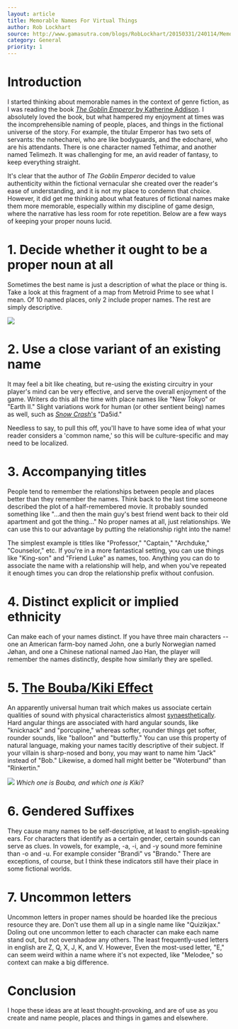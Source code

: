 ```yaml
---
layout: article
title: Memorable Names For Virtual Things
author: Rob Lockhart
source: http://www.gamasutra.com/blogs/RobLockhart/20150331/240114/Memorable_Names_for_Virtual_Things.php
category: General
priority: 1
---
```


# Introduction
I started thinking about memorable names in the context of genre fiction, as I was reading the book [_The Goblin Emperor_ by Katherine Addison](http://www.amazon.com/The-Goblin-Emperor-Katherine-Addison/dp/076532699X).  I absolutely loved the book, but what hampered my enjoyment at times was the incomprehensible naming of people, places, and things in the fictional universe of the story.  For example, the titular Emperor has two sets of servants: the nohecharei, who are like bodyguards, and the edocharei, who are his attendants.  There is one character named Tethimar, and another named Telimezh.  It was challenging for me, an avid reader of fantasy, to keep everything straight.

It's clear that the author of _The Goblin Emperor_ decided to value authenticity within the fictional vernacular she created over the reader's ease of understanding, and it is not my place to condemn that choice.  However, it did get me thinking about what features of fictional names make them more memorable, especially within my discipline of game design, where the narrative has less room for rote repetition.  Below are a few ways of keeping your proper nouns lucid.

# 1. Decide whether it ought to be a proper noun at all
Sometimes the best name is just a description of what the place or thing is.  Take a look at this fragment of a map from Metroid Prime to see what I mean.  Of 10 named places, only 2 include proper names.  The rest are simply descriptive.

![ ][Metroid Prime]

# 2. Use a close variant of an existing name
It may feel a bit like cheating, but re-using the existing circuitry in your player's mind can be very effective, and serve the overall enjoyment of the game.  Writers do this all the time with place names like "New Tokyo" or "Earth II."  Slight variations work for human (or other sentient being) names as well, such as [_Snow Crash_'s](http://www.amazon.com/Snow-Crash-Bantam-Spectra-Book/dp/0553380958) "Da5id."

Needless to say, to pull this off, you'll have to have some idea of what your reader considers a 'common name,' so this will be culture-specific and may need to be localized.

# 3. Accompanying titles
People tend to remember the relationships between people and places better than they remember the names.  Think back to the last time someone described the plot of a half-remembered movie.  It probably sounded something like "...and then the main guy's best friend went back to their old apartment and got the thing..." No proper names at all, just relationships.  We can use this to our advantage by putting the relationship right into the name!

The simplest example is titles like "Professor," "Captain," "Archduke," "Counselor," etc.  If you're in a more fantastical setting, you can use things like "King-son" and "Friend Luke" as names, too.  Anything you can do to associate the name with a relationship will help, and when you've repeated it enough times you can drop the relationship prefix without confusion.

# 4. Distinct explicit or implied ethnicity
Can make each of your names distinct.  If you have three main characters -- one an American farm-boy named John, one a burly Norwegian named Jøhan, and one a Chinese national named Jao Han, the player will remember the names distinctly, despite how similarly they are spelled.

# 5. [The Bouba/Kiki Effect](http://en.wikipedia.org/wiki/Bouba/kiki_effect)
An apparently universal human trait which makes us associate certain qualities of sound with physical characteristics almost [synaesthetically](http://en.wikipedia.org/wiki/Synesthesia).  Hard angular things are associated with hard angular sounds, like "knicknack" and "porcupine," whereas softer, rounder things get softer, rounder sounds, like "balloon" and "butterfly."  You can use this property of natural language, making your names tacitly descriptive of their subject.  If your villain is sharp-nosed and bony, you may want to name him "Jack" instead of "Bob."  Likewise, a domed hall might better be "Woterbund" than "Rinkertin."

![ ][Bouba Kiki]
<cite>Which one is Bouba, and which one is Kiki?</cite>

# 6. Gendered Suffixes
They cause many names to be self-descriptive, at least to english-speaking ears.  For characters that identify as a certain gender, certain sounds can serve as clues.  In vowels, for example, -a, -i, and -y sound more feminine than -o and -u.  For example consider "Brandi" vs "Brando."  There are exceptions, of course, but I think these indicators still have their place in some fictional worlds.

# 7. Uncommon letters
Uncommon letters in proper names should be hoarded like the precious resource they are.  Don't use them all up in a single name like "Quizikjax."  Doling out one uncommon letter to each character can make each name stand out, but not overshadow any others.  The least frequently-used letters in english are Z, Q, X, J, K, and V.  However, Even the most-used letter, "E," can seem weird within a name where it's not expected, like "Melodee," so context can make a big difference.

# Conclusion
I hope these ideas are at least thought-provoking, and are of use as you create and name people, places and things in games and elsewhere.

[Metroid Prime]: ./metroid-prime.jpg
[Bouba Kiki]: ./bouba-kiki.jpg